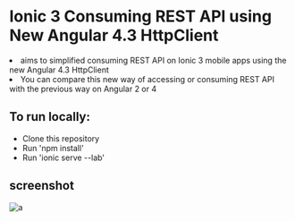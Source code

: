 # Ionic 3 Consuming REST API using New Angular 4.3 HttpClient
<li>aims to simplified consuming REST API on Ionic 3 mobile apps using the new Angular 4.3 HttpClient </li>
<li>You can compare this new way of accessing or consuming REST API with the previous way on Angular 2 or 4</li>


## To run locally:
* Clone this repository
* Run 'npm install'
* Run 'ionic serve --lab'

## screenshot

![a](https://user-images.githubusercontent.com/12325386/29570882-5183bb4c-878a-11e7-8d90-ebe25f10ef32.png)
